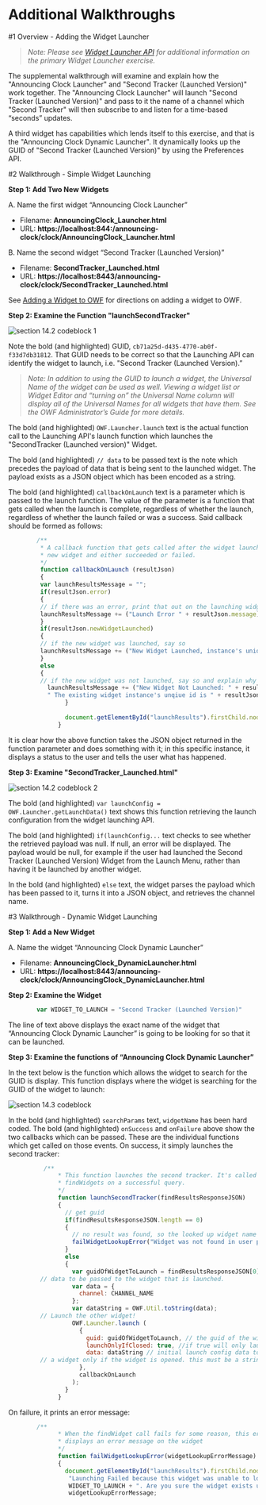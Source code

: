 #   Additional Walkthroughs
#1   Overview - Adding the Widget Launcher

> _Note: Please see [Widget Launcher API](OWF-7-Developer—Widget-Launcher-API) for additional information on the primary Widget Launcher exercise._

The supplemental walkthrough will examine and explain how the "Announcing Clock Launcher" and "Second Tracker (Launched Version)" work together. The "Announcing Clock Launcher" will launch "Second Tracker (Launched Version)" and pass to it the name of a channel which "Second Tracker" will then subscribe to and listen for a time-based “seconds” updates. 

A third widget has capabilities which lends itself to this exercise, and that is the "Announcing Clock Dynamic Launcher". It dynamically looks up the GUID of "Second Tracker (Launched Version)" by using the Preferences API.

#2   Walkthrough - Simple Widget Launching

**Step 1: Add Two New Widgets**

A. Name the first widget “Announcing Clock Launcher”

 * Filename: **AnnouncingClock_Launcher.html**
 * URL: **https://localhost:844:/announcing-clock/clock/AnnouncingClock_Launcher.html**

B. Name the second widget “Second Tracker (Launched Version)”

* Filename: **SecondTracker_Launched.html**
* URL: **https://localhost:8443/announcing-clock/clock/SecondTracker_Launched.html**

See [Adding a Widget to OWF](OWF-7-Developer—Adding-a-Widget-to-OWF) for directions on adding a widget to OWF.

**Step 2: Examine the Function "launchSecondTracker"**

![section 14.2 codeblock 1](https://github.com/ozoneplatform/owf/wiki/OWFImages/OWF7/dev_guide_14.2_codeblock_1.png)

Note the bold (and highlighted) GUID, `cb71a25d-d435-4770-ab0f-f33d7db31812`. That GUID needs to be correct so that the Launching API can identify the widget to launch, i.e. "Second Tracker (Launched Version).” 

> _Note: In addition to using the GUID to launch a widget, the Universal Name of the widget can be used as well.  Viewing a widget list or Widget Editor and “turning on” the Universal Name column will display all of the Universal Names for all widgets that have them. See the OWF Administrator’s Guide for more details._

The bold (and highlighted) `OWF.Launcher.launch` text is the actual function call to the Launching API's launch function which launches the "SecondTracker (Launched version)" Widget.

The bold (and highlighted) `// data` to be passed text is the note which precedes the payload of data that is being sent to the launched widget. The payload exists as a JSON object which has been encoded as a string.

The bold (and highlighted) `callbackOnLaunch` text is a parameter which is passed to the launch function. The value of the parameter is a function that gets called when the launch is complete, regardless of whether the launch, regardless of whether the launch failed or was a success. Said callback should be formed as follows:

```javascript
        /**
         * A callback function that gets called after the widget launcher has tried to launch the 
         * new widget and either succeeded or failed.
         */
         function callbackOnLaunch (resultJson)
         {
         var launchResultsMessage = "";
         if(resultJson.error)
         {
         // if there was an error, print that out on the launching widget
         launchResultsMessage += ("Launch Error " + resultJson.message);
         }
         if(resultJson.newWidgetLaunched)
         {
         // if the new widget was launched, say so
         launchResultsMessage += ("New Widget Launched, instance's unique id is " + resultJson.uniqueId);
         }
         else 
         {
         // if the new widget was not launched, say so and explain why not
           launchResultsMessage += ("New Widget Not Launched: " + resultJson.message + 
           " The existing widget instance's unqiue id is " + resultJson.uniqueId);          
                }
        
                document.getElementById("launchResults").firstChild.nodeValue = launchResultsMessage;
              }
```

It is clear how the above function takes the JSON object returned in the function parameter and does something with it; in this specific instance, it displays a status to the user and tells the user what has happened.

**Step 3: Examine "SecondTracker_Launched.html"**

![section 14.2 codeblock 2](https://github.com/ozoneplatform/owf/wiki/OWFImages/OWF7/dev_guide_14.2_codeblock_2.png)

The bold (and highlighted) `var launchConfig = OWF.Launcher.getLaunchData()` text shows this function retrieving the launch configuration from the widget launching API.

The bold (and highlighted) `if(launchConfig...` text checks to see whether the retrieved payload was null. If null, an error will be displayed. The payload would be null, for example if the user had launched the Second Tracker (Launched Version) Widget from the Launch Menu, rather than having it be launched by another widget. 

In the bold (and highlighted) `else` text, the widget parses the payload which has been passed to it, turns it into a JSON object, and retrieves the channel name. 

#3   Walkthrough - Dynamic Widget Launching

**Step 1: Add a New Widget**

A. Name the widget “Announcing Clock Dynamic Launcher”

* Filename: **AnnouncingClock_DynamicLauncher.html** 
* URL: **https://localhost:8443/announcing-clock/clock/AnnouncingClock_DynamicLauncher.html**

**Step 2: Examine the Widget**

```javascript
        var WIDGET_TO_LAUNCH = "Second Tracker (Launched Version)"
```

The line of text above displays the exact name of the widget that “Announcing Clock Dynamic Launcher” is going to be looking for so that it can be launched.

**Step 3: Examine the functions of “Announcing Clock Dynamic Launcher”**

In the text below is the function which allows the widget to search for the GUID is display. This function displays where the widget is searching for the GUID of the widget to launch:

![section 14.3 codeblock](https://github.com/ozoneplatform/owf/wiki/OWFImages/OWF7/dev_guide_14.3_codeblock.png)

In the bold (and highlighted) `searchParams` text, `widgetName` has been hard coded.  The bold (and highlighted) `onSuccess` and `onFailure` above show the two callbacks which can be passed. These are the individual functions which get called on those events.  On success, it simply launches the second tracker:

```javascript
          /**
              * This function launches the second tracker. It's called as a callback from
              * findWidgets on a successful query. 
              */
              function launchSecondTracker(findResultsResponseJSON)
              {
                // get guid
                if(findResultsResponseJSON.length == 0)
                {
                  // no result was found, so the looked up widget name doesn't exist
                  failWidgetLookupError("Widget was not found in user profile. User may not have access.");
                }
                else
                {
                  var guidOfWidgetToLaunch = findResultsResponseJSON[0].path;
         // data to be passed to the widget that is launched.
                  var data = {
                    channel: CHANNEL_NAME
                  };        
                  var dataString = OWF.Util.toString(data);
         // Launch the other widget!
                  OWF.Launcher.launch (
                    {
                      guid: guidOfWidgetToLaunch, // the guid of the widget to launch
                      launchOnlyIfClosed: true, //if true will only launch the widget if it is not already opened.
                      data: dataString // initial launch config data to be passed to 
         // a widget only if the widget is opened. this must be a string!
                    }, 
                    callbackOnLaunch
                  );
                }
              }
```

On failure, it prints an error message: 

```javascript
        /**
              * When the findWidget call fails for some reason, this error handling function
              * displays an error message on the widget
              */
              function failWidgetLookupError(widgetLookupErrorMessage)
              {
                document.getElementById("launchResults").firstChild.nodeValue = 
                 "Launching Failed because this widget was unable to look up the widget called " +
                 WIDGET_TO_LAUNCH + ". Are you sure the widget exists under that name? Error Message: " +
                 widgetLookupErrorMessage;
```